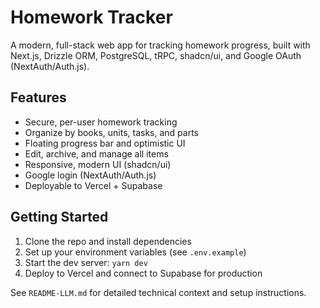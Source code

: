 # Homework Tracker

A modern, full-stack web app for tracking homework progress, built with Next.js, Drizzle ORM, PostgreSQL, tRPC, shadcn/ui, and Google OAuth (NextAuth/Auth.js).

## Features

- Secure, per-user homework tracking
- Organize by books, units, tasks, and parts
- Floating progress bar and optimistic UI
- Edit, archive, and manage all items
- Responsive, modern UI (shadcn/ui)
- Google login (NextAuth/Auth.js)
- Deployable to Vercel + Supabase

## Getting Started

1. Clone the repo and install dependencies
2. Set up your environment variables (see `.env.example`)
3. Start the dev server: `yarn dev`
4. Deploy to Vercel and connect to Supabase for production

See `README-LLM.md` for detailed technical context and setup instructions.
